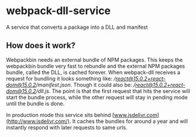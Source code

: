 # webpack-dll-service
A service that converts a package into a DLL and manifest

## How does it work?

Webpackbin needs an external bundle of NPM packages. This keeps the webpackbin bundle very fast to rebundle and the external NPM packages bundle, called the DLL, is cached forever. When webpack-dll receives a request for bundling it looks something like: */react@15.0.2+react-dom@15.0.2/manifest.json*. Though it could also be: */react@15.0.2+react-dom@15.0.2/dll.js*. The point is that the first request that hits the service will start the bundle process, while the other request will stay in pending mode until the bundle is done.

In production mode this service sits behind [www.jsdelivr.com](http://www.jsdelivr.com/). It caches the bundles for around a year and will instantly respond with later requests to same urls.
